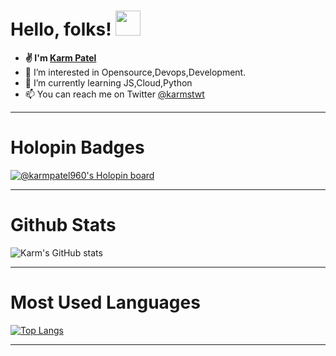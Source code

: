 # Hello, folks! <img src="https://github.com/TheDudeThatCode/TheDudeThatCode/blob/master/Assets/Hi.gif" width="40px">


- <b width="40px">✌ I'm <a href="https://bio.link/karmpatel">Karm Patel</a></b>
- 👀 I’m interested in Opensource,Devops,Development.
- 🌱 I’m currently learning JS,Cloud,Python
- 📫 You can reach me on Twitter <a href="https://twitter.com/karmstwt">@karmstwt</a>


--------------- 
# Holopin Badges

[![@karmpatel960's Holopin board](https://holopin.me/karmpatel960)](https://holopin.io/@karmpatel960)

 --------------
# Github Stats
![Karm's GitHub stats](https://github-readme-stats.vercel.app/api?username=karmpatel960&show_icons=true&theme=radical)

--------------
# Most  Used Languages
[![Top Langs](https://github-readme-stats.vercel.app/api/top-langs/?username=karmpatel960&layout=compact)](https://github.com/anuraghazra/github-readme-stats)

------------- 


